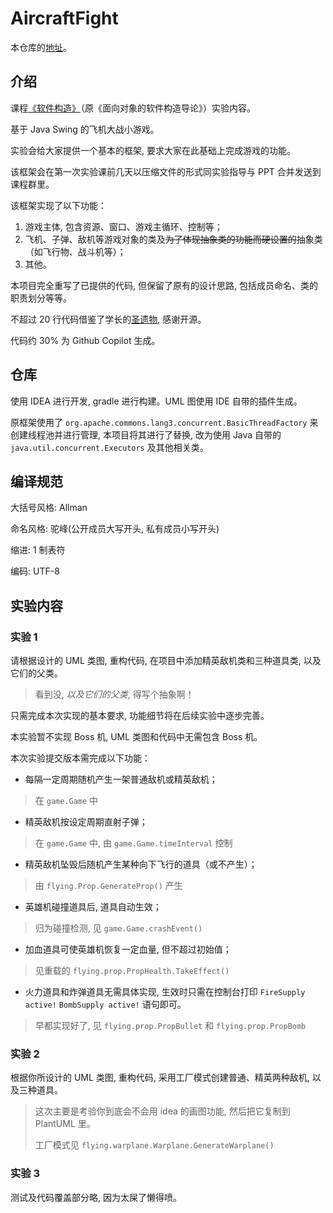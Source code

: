 # AircraftFight

本仓库的[地址](https://github.com/NeptuneZhao/AircraftFight)。
## 介绍

课程[《软件构造》](https://hoa.moe/docs/junior-autumn/comp3059/)（原《面向对象的软件构造导论》）实验内容。

基于 Java Swing 的飞机大战小游戏。

实验会给大家提供一个基本的框架, 要求大家在此基础上完成游戏的功能。

该框架会在第一次实验课前几天以压缩文件的形式同实验指导与 PPT 合并发送到课程群里。

该框架实现了以下功能：

1. 游戏主体, 包含资源、窗口、游戏主循环、控制等；
2. 飞机、子弹、敌机等游戏对象的类及~~为了体现抽象类的功能而硬设置的~~抽象类（如飞行物、战斗机等）；
3. 其他。

本项目完全重写了已提供的代码, 但保留了原有的设计思路, 包括成员命名、类的职责划分等等。

不超过 20 行代码借鉴了学长的[圣遗物](https://github.com/ZSTIH/2022_HITSZ_IOSC-Labs), 感谢开源。

代码约 30% 为 Github Copilot 生成。

## 仓库

使用 IDEA 进行开发, gradle 进行构建。UML 图使用 IDE 自带的插件生成。

原框架使用了 `org.apache.commons.lang3.concurrent.BasicThreadFactory` 来创建线程池并进行管理, 本项目将其进行了替换, 改为使用 Java 自带的 `java.util.concurrent.Executors` 及其他相关类。

## 编译规范

大括号风格: Allman

命名风格: 驼峰(公开成员大写开头, 私有成员小写开头)

缩进: 1 制表符

编码: UTF-8

## 实验内容

### 实验 1

请根据设计的 UML 类图, 重构代码, 在项目中添加精英敌机类和三种道具类, 以及它们的父类。

> 看到没, *以及它们的父类*, 得写个抽象啊！

只需完成本次实现的基本要求, 功能细节将在后续实验中逐步完善。

本实验暂不实现 Boss 机, UML 类图和代码中无需包含 Boss 机。

本次实验提交版本需完成以下功能：

- 每隔一定周期随机产生一架普通敌机或精英敌机；
> 在 `game.Game` 中
- 精英敌机按设定周期直射子弹；
> 在 `game.Game` 中, 由 `game.Game.timeInterval` 控制
- 精英敌机坠毁后随机产生某种向下飞行的道具（或不产生）；
> 由 `flying.Prop.GenerateProp()` 产生
- 英雄机碰撞道具后, 道具自动生效；
> 归为碰撞检测, 见 `game.Game.crashEvent()`
- 加血道具可使英雄机恢复一定血量, 但不超过初始值；
> 见重载的 `flying.prop.PropHealth.TakeEffect()`
- 火力道具和炸弹道具无需具体实现, 生效时只需在控制台打印 `FireSupply active!` `BombSupply active!` 语句即可。
> 早都实现好了, 见 `flying.prop.PropBullet` 和 `flying.prop.PropBomb`

### 实验 2

根据你所设计的 UML 类图, 重构代码, 采用工厂模式创建普通、精英两种敌机, 以及三种道具。

> 这次主要是考验你到底会不会用 idea 的画图功能, 然后把它复制到 PlantUML 里。
>
> 工厂模式见 `flying.warplane.Warplane.GenerateWarplane()`

### 实验 3

测试及代码覆盖部分略, 因为太屎了懒得喷。

